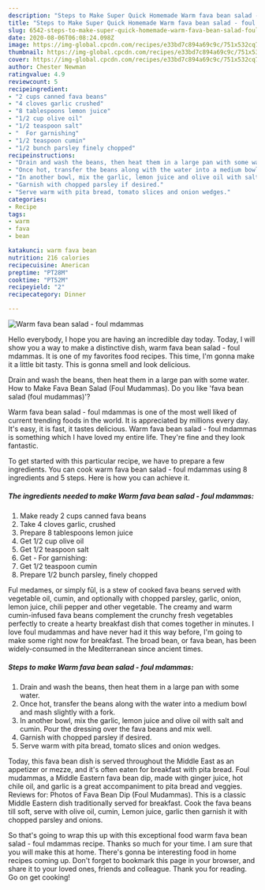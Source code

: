 ```yaml
---
description: "Steps to Make Super Quick Homemade Warm fava bean salad - foul mdammas"
title: "Steps to Make Super Quick Homemade Warm fava bean salad - foul mdammas"
slug: 6542-steps-to-make-super-quick-homemade-warm-fava-bean-salad-foul-mdammas
date: 2020-08-06T06:08:24.098Z
image: https://img-global.cpcdn.com/recipes/e33bd7c894a69c9c/751x532cq70/warm-fava-bean-salad-foul-mdammas-recipe-main-photo.jpg
thumbnail: https://img-global.cpcdn.com/recipes/e33bd7c894a69c9c/751x532cq70/warm-fava-bean-salad-foul-mdammas-recipe-main-photo.jpg
cover: https://img-global.cpcdn.com/recipes/e33bd7c894a69c9c/751x532cq70/warm-fava-bean-salad-foul-mdammas-recipe-main-photo.jpg
author: Chester Newman
ratingvalue: 4.9
reviewcount: 5
recipeingredient:
- "2 cups canned fava beans"
- "4 cloves garlic crushed"
- "8 tablespoons lemon juice"
- "1/2 cup olive oil"
- "1/2 teaspoon salt"
- "  For garnishing"
- "1/2 teaspoon cumin"
- "1/2 bunch parsley finely chopped"
recipeinstructions:
- "Drain and wash the beans, then heat them in a large pan with some water."
- "Once hot, transfer the beans along with the water into a medium bowl and mash slightly with a fork."
- "In another bowl, mix the garlic, lemon juice and olive oil with salt and cumin. Pour the dressing over the fava beans and mix well."
- "Garnish with chopped parsley if desired."
- "Serve warm with pita bread, tomato slices and onion wedges."
categories:
- Recipe
tags:
- warm
- fava
- bean

katakunci: warm fava bean 
nutrition: 216 calories
recipecuisine: American
preptime: "PT28M"
cooktime: "PT52M"
recipeyield: "2"
recipecategory: Dinner

---
```



![Warm fava bean salad - foul mdammas](https://img-global.cpcdn.com/recipes/e33bd7c894a69c9c/751x532cq70/warm-fava-bean-salad-foul-mdammas-recipe-main-photo.jpg)

Hello everybody, I hope you are having an incredible day today. Today, I will show you a way to make a distinctive dish, warm fava bean salad - foul mdammas. It is one of my favorites food recipes. This time, I'm gonna make it a little bit tasty. This is gonna smell and look delicious.

Drain and wash the beans, then heat them in a large pan with some water. How to Make Fava Bean Salad (Foul Mudammas). Do you like &#39;fava bean salad (foul mudammas)&#39;?

Warm fava bean salad - foul mdammas is one of the most well liked of current trending foods in the world. It is appreciated by millions every day. It's easy, it is fast, it tastes delicious. Warm fava bean salad - foul mdammas is something which I have loved my entire life. They're fine and they look fantastic.


To get started with this particular recipe, we have to prepare a few ingredients. You can cook warm fava bean salad - foul mdammas using 8 ingredients and 5 steps. Here is how you can achieve it.

<!--inarticleads1-->

##### The ingredients needed to make Warm fava bean salad - foul mdammas:

1. Make ready 2 cups canned fava beans
1. Take 4 cloves garlic, crushed
1. Prepare 8 tablespoons lemon juice
1. Get 1/2 cup olive oil
1. Get 1/2 teaspoon salt
1. Get  - For garnishing:
1. Get 1/2 teaspoon cumin
1. Prepare 1/2 bunch parsley, finely chopped


Ful medames, or simply fūl, is a stew of cooked fava beans served with vegetable oil, cumin, and optionally with chopped parsley, garlic, onion, lemon juice, chili pepper and other vegetable. The creamy and warm cumin-infused fava beans complement the crunchy fresh vegetables perfectly to create a hearty breakfast dish that comes together in minutes. I love foul mudammas and have never had it this way before, I&#39;m going to make some right now for breakfast. The broad bean, or fava bean, has been widely-consumed in the Mediterranean since ancient times. 

<!--inarticleads2-->

##### Steps to make Warm fava bean salad - foul mdammas:

1. Drain and wash the beans, then heat them in a large pan with some water.
1. Once hot, transfer the beans along with the water into a medium bowl and mash slightly with a fork.
1. In another bowl, mix the garlic, lemon juice and olive oil with salt and cumin. Pour the dressing over the fava beans and mix well.
1. Garnish with chopped parsley if desired.
1. Serve warm with pita bread, tomato slices and onion wedges.


Today, this fava bean dish is served throughout the Middle East as an appetizer or mezze, and it&#39;s often eaten for breakfast with pita bread. Foul mudammas, a Middle Eastern fava bean dip, made with ginger juice, hot chile oil, and garlic is a great accompaniment to pita bread and veggies. Reviews for: Photos of Fava Bean Dip (Foul Mudammas). This is a classic Middle Eastern dish traditionally served for breakfast. Cook the fava beans till soft, serve with olive oil, cumin, Lemon juice, garlic then garnish it with chopped parsley and onions. 

So that's going to wrap this up with this exceptional food warm fava bean salad - foul mdammas recipe. Thanks so much for your time. I am sure that you will make this at home. There's gonna be interesting food in home recipes coming up. Don't forget to bookmark this page in your browser, and share it to your loved ones, friends and colleague. Thank you for reading. Go on get cooking!

